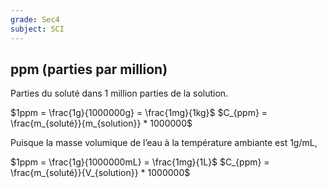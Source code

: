 ```yaml
---
grade: Sec4
subject: SCI
---
```


## ppm (parties par million)

Parties du soluté dans 1 million parties de la solution.

$1ppm = \frac{1g}{1000000g} = \frac{1mg}{1kg}$
$C_{ppm} = \frac{m_{soluté}}{m_{solution}} * 1000000$

Puisque la masse volumique de l’eau à la température ambiante est 1g/mL,

$1ppm = \frac{1g}{1000000mL} = \frac{1mg}{1L}$
$C_{ppm} = \frac{m_{soluté}}{V_{solution}} * 1000000$